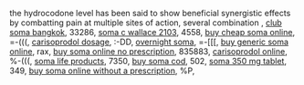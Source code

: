 the hydrocodone level has been said to show beneficial synergistic effects by combatting pain at multiple sites of action, several combination , <a href=" http://www.webjam.com/musclerelaxant/canadian_soma">club soma bangkok</a>,  33286, <a href=" http://www.webjam.com/musclerelaxant/soma_c_wallace_2103">soma c wallace 2103</a>,  4558, <a href=" http://www.webjam.com/musclerelaxant/buy_cheap_soma_online">buy cheap soma online</a>,  =-(((, <a href=" http://www.webjam.com/musclerelaxant/carisoprodol_dosage">carisoprodol dosage</a>,  :-DD, <a href=" http://www.webjam.com/musclerelaxant/overnight_soma">overnight soma</a>,  =-[[[, <a href=" http://www.webjam.com/musclerelaxant/generic_soma">buy generic soma online</a>,  rax, <a href=" http://www.webjam.com/musclerelaxant/buy_soma_online">buy soma online no prescription</a>,  835883, <a href=" http://www.webjam.com/musclerelaxant/buy_carisoprodol">carisoprodol online</a>,  %-(((, <a href=" http://www.webjam.com/musclerelaxant/soma_wiki">soma life products</a>,  7350, <a href=" http://www.webjam.com/musclerelaxant/soma_buy_online">buy soma cod</a>,  502, <a href=" http://www.webjam.com/musclerelaxant/soma_350_mg_drug">soma 350 mg tablet</a>,  349, <a href=" http://www.webjam.com/musclerelaxant/buy_soma_without_prescription">buy soma online without a prescription</a>,  %P, 